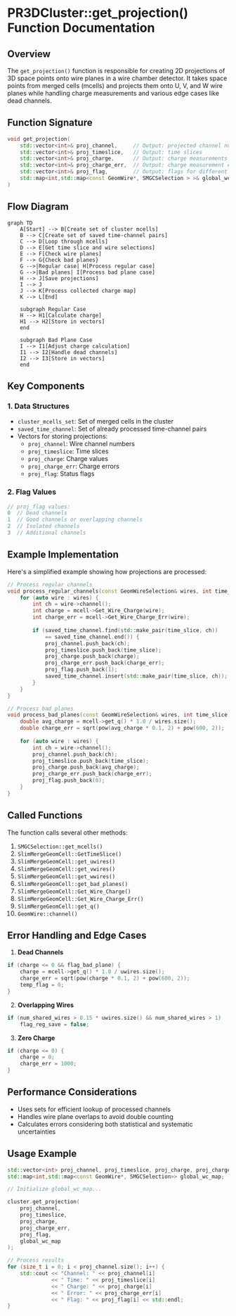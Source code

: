 # PR3DCluster::get_projection() Function Documentation

## Overview
The `get_projection()` function is responsible for creating 2D projections of 3D space points onto wire planes in a wire chamber detector. It takes space points from merged cells (mcells) and projects them onto U, V, and W wire planes while handling charge measurements and various edge cases like dead channels.

## Function Signature
```cpp
void get_projection(
    std::vector<int>& proj_channel,     // Output: projected channel numbers
    std::vector<int>& proj_timeslice,   // Output: time slices
    std::vector<int>& proj_charge,      // Output: charge measurements
    std::vector<int>& proj_charge_err,  // Output: charge measurement errors
    std::vector<int>& proj_flag,        // Output: flags for different cases
    std::map<int,std::map<const GeomWire*, SMGCSelection > >& global_wc_map // Input: global wire-cell map
)
```

## Flow Diagram
```mermaid
graph TD
    A[Start] --> B[Create set of cluster mcells]
    B --> C[Create set of saved time-channel pairs]
    C --> D[Loop through mcells]
    D --> E[Get time slice and wire selections]
    E --> F[Check wire planes]
    F --> G{Check bad planes}
    G -->|Regular case| H[Process regular case]
    G -->|Bad planes| I[Process bad plane case]
    H --> J[Save projections]
    I --> J
    J --> K[Process collected charge map]
    K --> L[End]

    subgraph Regular Case
    H --> H1[Calculate charge]
    H1 --> H2[Store in vectors]
    end

    subgraph Bad Plane Case
    I --> I1[Adjust charge calculation]
    I1 --> I2[Handle dead channels]
    I2 --> I3[Store in vectors]
    end
```

## Key Components

### 1. Data Structures
- `cluster_mcells_set`: Set of merged cells in the cluster
- `saved_time_channel`: Set of already processed time-channel pairs
- Vectors for storing projections:
  - `proj_channel`: Wire channel numbers
  - `proj_timeslice`: Time slices
  - `proj_charge`: Charge values
  - `proj_charge_err`: Charge errors
  - `proj_flag`: Status flags

### 2. Flag Values
```cpp
// proj_flag values:
0  // Dead channels
1  // Good channels or overlapping channels
2  // Isolated channels
3  // Additional channels
```

## Example Implementation

Here's a simplified example showing how projections are processed:

```cpp
// Process regular channels
void process_regular_channels(const GeomWireSelection& wires, int time_slice) {
    for (auto wire : wires) {
        int ch = wire->channel();
        int charge = mcell->Get_Wire_Charge(wire);
        int charge_err = mcell->Get_Wire_Charge_Err(wire);
        
        if (saved_time_channel.find(std::make_pair(time_slice, ch)) 
            == saved_time_channel.end()) {
            proj_channel.push_back(ch);
            proj_timeslice.push_back(time_slice);
            proj_charge.push_back(charge);
            proj_charge_err.push_back(charge_err);
            proj_flag.push_back(1);
            saved_time_channel.insert(std::make_pair(time_slice, ch));
        }
    }
}

// Process bad planes
void process_bad_planes(const GeomWireSelection& wires, int time_slice) {
    double avg_charge = mcell->get_q() * 1.0 / wires.size();
    double charge_err = sqrt(pow(avg_charge * 0.1, 2) + pow(600, 2));
    
    for (auto wire : wires) {
        int ch = wire->channel();
        proj_channel.push_back(ch);
        proj_timeslice.push_back(time_slice);
        proj_charge.push_back(avg_charge);
        proj_charge_err.push_back(charge_err);
        proj_flag.push_back(0);
    }
}
```

## Called Functions
The function calls several other methods:

1. `SMGCSelection::get_mcells()`
2. `SlimMergeGeomCell::GetTimeSlice()`
3. `SlimMergeGeomCell::get_uwires()`
4. `SlimMergeGeomCell::get_vwires()`
5. `SlimMergeGeomCell::get_wwires()`
6. `SlimMergeGeomCell::get_bad_planes()`
7. `SlimMergeGeomCell::Get_Wire_Charge()`
8. `SlimMergeGeomCell::Get_Wire_Charge_Err()`
9. `SlimMergeGeomCell::get_q()`
10. `GeomWire::channel()`

## Error Handling and Edge Cases

1. **Dead Channels**
```cpp
if (charge <= 0 && flag_bad_plane) {
    charge = mcell->get_q() * 1.0 / uwires.size();
    charge_err = sqrt(pow(charge * 0.1, 2) + pow(600, 2));
    temp_flag = 0;
}
```

2. **Overlapping Wires**
```cpp
if (num_shared_wires > 0.15 * uwires.size() && num_shared_wires > 1)
    flag_reg_save = false;
```

3. **Zero Charge**
```cpp
if (charge <= 0) {
    charge = 0;
    charge_err = 1000;
}
```

## Performance Considerations
- Uses sets for efficient lookup of processed channels
- Handles wire plane overlaps to avoid double counting
- Calculates errors considering both statistical and systematic uncertainties

## Usage Example
```cpp
std::vector<int> proj_channel, proj_timeslice, proj_charge, proj_charge_err, proj_flag;
std::map<int,std::map<const GeomWire*, SMGCSelection>> global_wc_map;

// Initialize global_wc_map...

cluster.get_projection(
    proj_channel, 
    proj_timeslice, 
    proj_charge, 
    proj_charge_err, 
    proj_flag, 
    global_wc_map
);

// Process results
for (size_t i = 0; i < proj_channel.size(); i++) {
    std::cout << "Channel: " << proj_channel[i] 
              << " Time: " << proj_timeslice[i]
              << " Charge: " << proj_charge[i]
              << " Error: " << proj_charge_err[i]
              << " Flag: " << proj_flag[i] << std::endl;
}
```